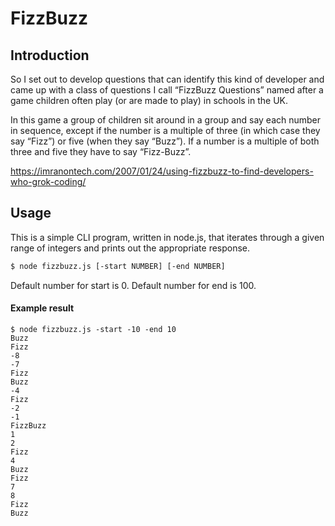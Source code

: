 # FizzBuzz

## Introduction
So I set out to develop questions that can identify this kind of developer and came up with a class of questions I call “FizzBuzz Questions” named after a game children often play (or are made to play) in schools in the UK.

In this game a group of children sit around in a group and say each number in sequence, except if the number is a multiple of three (in which case they say “Fizz”) or five (when they say “Buzz”). If a number is a multiple of both three and five they have to say “Fizz-Buzz”.

https://imranontech.com/2007/01/24/using-fizzbuzz-to-find-developers-who-grok-coding/

## Usage
This is a simple CLI program, written in node.js, that iterates through a given range of integers and prints out the appropriate response.
```sh
$ node fizzbuzz.js [-start NUMBER] [-end NUMBER] 
```
Default number for start is 0.
Default number for end is 100.

#### Example result

```
$ node fizzbuzz.js -start -10 -end 10
Buzz
Fizz
-8
-7
Fizz
Buzz
-4
Fizz
-2
-1
FizzBuzz
1
2
Fizz
4
Buzz
Fizz
7
8
Fizz
Buzz
```
